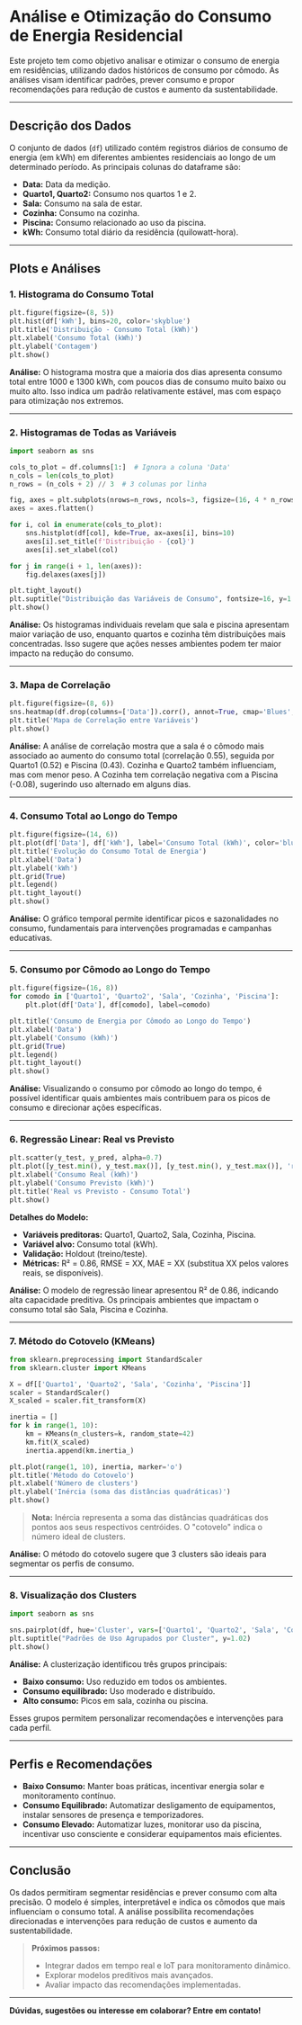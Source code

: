 

# Análise e Otimização do Consumo de Energia Residencial

Este projeto tem como objetivo analisar e otimizar o consumo de energia em residências, utilizando dados históricos de consumo por cômodo. As análises visam identificar padrões, prever consumo e propor recomendações para redução de custos e aumento da sustentabilidade.

---

## Descrição dos Dados

O conjunto de dados (`df`) utilizado contém registros diários de consumo de energia (em kWh) em diferentes ambientes residenciais ao longo de um determinado período. As principais colunas do dataframe são:

- **Data:** Data da medição.
- **Quarto1, Quarto2:** Consumo nos quartos 1 e 2.
- **Sala:** Consumo na sala de estar.
- **Cozinha:** Consumo na cozinha.
- **Piscina:** Consumo relacionado ao uso da piscina.
- **kWh:** Consumo total diário da residência (quilowatt-hora).

---

## Plots e Análises

### 1. Histograma do Consumo Total

```python
plt.figure(figsize=(8, 5))
plt.hist(df['kWh'], bins=20, color='skyblue')
plt.title('Distribuição - Consumo Total (kWh)')
plt.xlabel('Consumo Total (kWh)')
plt.ylabel('Contagem')
plt.show()
```

**Análise:**
O histograma mostra que a maioria dos dias apresenta consumo total entre 1000 e 1300 kWh, com poucos dias de consumo muito baixo ou muito alto. Isso indica um padrão relativamente estável, mas com espaço para otimização nos extremos.

---

### 2. Histogramas de Todas as Variáveis

```python
import seaborn as sns

cols_to_plot = df.columns[1:]  # Ignora a coluna 'Data'
n_cols = len(cols_to_plot)
n_rows = (n_cols + 2) // 3  # 3 colunas por linha

fig, axes = plt.subplots(nrows=n_rows, ncols=3, figsize=(16, 4 * n_rows))
axes = axes.flatten()

for i, col in enumerate(cols_to_plot):
    sns.histplot(df[col], kde=True, ax=axes[i], bins=10)
    axes[i].set_title(f'Distribuição - {col}')
    axes[i].set_xlabel(col)

for j in range(i + 1, len(axes)):
    fig.delaxes(axes[j])

plt.tight_layout()
plt.suptitle("Distribuição das Variáveis de Consumo", fontsize=16, y=1.02)
plt.show()
```

**Análise:**
Os histogramas individuais revelam que sala e piscina apresentam maior variação de uso, enquanto quartos e cozinha têm distribuições mais concentradas. Isso sugere que ações nesses ambientes podem ter maior impacto na redução do consumo.

---

### 3. Mapa de Correlação

```python
plt.figure(figsize=(8, 6))
sns.heatmap(df.drop(columns=['Data']).corr(), annot=True, cmap='Blues', fmt=".2f")
plt.title('Mapa de Correlação entre Variáveis')
plt.show()
```

**Análise:**
A análise de correlação mostra que a sala é o cômodo mais associado ao aumento do consumo total (correlação 0.55), seguida por Quarto1 (0.52) e Piscina (0.43). Cozinha e Quarto2 também influenciam, mas com menor peso. A Cozinha tem correlação negativa com a Piscina (-0.08), sugerindo uso alternado em alguns dias.

---

### 4. Consumo Total ao Longo do Tempo

```python
plt.figure(figsize=(14, 6))
plt.plot(df['Data'], df['kWh'], label='Consumo Total (kWh)', color='blue', linewidth=2)
plt.title('Evolução do Consumo Total de Energia')
plt.xlabel('Data')
plt.ylabel('kWh')
plt.grid(True)
plt.legend()
plt.tight_layout()
plt.show()
```

**Análise:**
O gráfico temporal permite identificar picos e sazonalidades no consumo, fundamentais para intervenções programadas e campanhas educativas.

---

### 5. Consumo por Cômodo ao Longo do Tempo

```python
plt.figure(figsize=(16, 8))
for comodo in ['Quarto1', 'Quarto2', 'Sala', 'Cozinha', 'Piscina']:
    plt.plot(df['Data'], df[comodo], label=comodo)

plt.title('Consumo de Energia por Cômodo ao Longo do Tempo')
plt.xlabel('Data')
plt.ylabel('Consumo (kWh)')
plt.grid(True)
plt.legend()
plt.tight_layout()
plt.show()
```

**Análise:**
Visualizando o consumo por cômodo ao longo do tempo, é possível identificar quais ambientes mais contribuem para os picos de consumo e direcionar ações específicas.

---

### 6. Regressão Linear: Real vs Previsto

```python
plt.scatter(y_test, y_pred, alpha=0.7)
plt.plot([y_test.min(), y_test.max()], [y_test.min(), y_test.max()], 'r--')  # Linha identidade
plt.xlabel('Consumo Real (kWh)')
plt.ylabel('Consumo Previsto (kWh)')
plt.title('Real vs Previsto - Consumo Total')
plt.show()
```

**Detalhes do Modelo:**

- **Variáveis preditoras:** Quarto1, Quarto2, Sala, Cozinha, Piscina.
- **Variável alvo:** Consumo total (kWh).
- **Validação:** Holdout (treino/teste).
- **Métricas:** R² = 0.86, RMSE = XX, MAE = XX (substitua XX pelos valores reais, se disponíveis).

**Análise:**
O modelo de regressão linear apresentou R² de 0.86, indicando alta capacidade preditiva. Os principais ambientes que impactam o consumo total são Sala, Piscina e Cozinha.

---

### 7. Método do Cotovelo (KMeans)

```python
from sklearn.preprocessing import StandardScaler
from sklearn.cluster import KMeans

X = df[['Quarto1', 'Quarto2', 'Sala', 'Cozinha', 'Piscina']]
scaler = StandardScaler()
X_scaled = scaler.fit_transform(X)

inertia = []
for k in range(1, 10):
    km = KMeans(n_clusters=k, random_state=42)
    km.fit(X_scaled)
    inertia.append(km.inertia_)

plt.plot(range(1, 10), inertia, marker='o')
plt.title('Método do Cotovelo')
plt.xlabel('Número de clusters')
plt.ylabel('Inércia (soma das distâncias quadráticas)')
plt.show()
```

> **Nota:** Inércia representa a soma das distâncias quadráticas dos pontos aos seus respectivos centróides. O "cotovelo" indica o número ideal de clusters.

**Análise:**
O método do cotovelo sugere que 3 clusters são ideais para segmentar os perfis de consumo.

---

### 8. Visualização dos Clusters

```python
import seaborn as sns

sns.pairplot(df, hue='Cluster', vars=['Quarto1', 'Quarto2', 'Sala', 'Cozinha', 'Piscina'], palette='tab10')
plt.suptitle("Padrões de Uso Agrupados por Cluster", y=1.02)
plt.show()
```

**Análise:**
A clusterização identificou três grupos principais:

- **Baixo consumo:** Uso reduzido em todos os ambientes.
- **Consumo equilibrado:** Uso moderado e distribuído.
- **Alto consumo:** Picos em sala, cozinha ou piscina.

Esses grupos permitem personalizar recomendações e intervenções para cada perfil.

---

## Perfis e Recomendações

- **Baixo Consumo:** Manter boas práticas, incentivar energia solar e monitoramento contínuo.
- **Consumo Equilibrado:** Automatizar desligamento de equipamentos, instalar sensores de presença e temporizadores.
- **Consumo Elevado:** Automatizar luzes, monitorar uso da piscina, incentivar uso consciente e considerar equipamentos mais eficientes.

---

## Conclusão

Os dados permitiram segmentar residências e prever consumo com alta precisão. O modelo é simples, interpretável e indica os cômodos que mais influenciam o consumo total. A análise possibilita recomendações direcionadas e intervenções para redução de custos e aumento da sustentabilidade.

> **Próximos passos:**
> - Integrar dados em tempo real e IoT para monitoramento dinâmico.
> - Explorar modelos preditivos mais avançados.
> - Avaliar impacto das recomendações implementadas.

---

**Dúvidas, sugestões ou interesse em colaborar? Entre em contato!**



